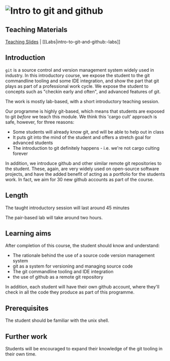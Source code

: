 # ![Intro to git and github](../blob/master/assets/img/logo-128.png?raw=true) 

## Teaching Materials

[Teaching Slides](https://gitpitch.com/iotinafrica/material?p=intro-to-git-and-github)
| [[Labs|intro-to-git-and-github:-labs]]

## Introduction

`git` is a source control and version management system widely used in industry. In this introductory course,
we expose the student to the git commandline tooling and some IDE integration, and show the part that git
plays as part of a professional work cycle. We expose the student to concepts such as "checkin early and often",
and advanced features of git.

The work is mostly lab-based, with a short introductory teaching session.

Our programme is highly git-based, which means that students are exposed to git *before* we teach this module.
We think this 'cargo cult' approach is safe, however, for three reasons:
* Some students will already know git, and will be able to help out in class
* It puts git into the mind of the student and offers a stretch goal for advanced students
* The introduction to git definitely happens - i.e. we're not cargo culting forever

In addition, we introduce github and other similar remote git repositories to the student. These, again, are
very widely used on open-source software projects, and have the added benefit of acting as a portfolio for the
students work. In fact, we aim for 30 new github accounts as part of the course.

## Length
The taught introductory session will last around 45 minutes

The pair-based lab will take around two hours.

## Learning aims
After completion of this course, the student should know and understand:
* The rationale behind the use of a source code version management system
* git as a system for versioning and managing source code
* The git commandline tooling and IDE integration
* the use of github as a remote git repository

In addition, each student will have their own github account, where they'll check in all the code
they produce as part of this programme.

## Prerequisites
The student should be familiar with the unix shell.

## Further work
Students will be encouraged to expand their knowledge of the git tooling in their own time.